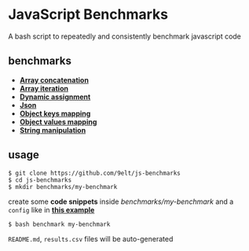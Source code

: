 
# JavaScript Benchmarks

A bash script to repeatedly and consistently benchmark javascript code 

## benchmarks


* [**Array concatenation**](/benchmarks/array-concatenation)
* [**Array iteration**](/benchmarks/array-iteration)
* [**Dynamic assignment**](/benchmarks/dynamic-assignment)
* [**Json**](/benchmarks/json)
* [**Object keys mapping**](/benchmarks/object-keys-mapping)
* [**Object values mapping**](/benchmarks/object-values-mapping)
* [**String manipulation**](/benchmarks/string-manipulation)

## usage

```
$ git clone https://github.com/9elt/js-benchmarks
$ cd js-benchmarks
$ mkdir benchmarks/my-benchmark
```

create some **code snippets** inside *benchmarks/my-benchmark* and a `config` like in [**this example**](/benchmarks/example)

```
$ bash benchmark my-benchmark
```

`README.md`, `results.csv` files will be auto-generated
